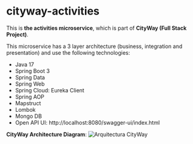 # cityway-activities

This is **the activities microservice**, which is part of **CityWay (Full Stack Project)**.

This microservice has a 3 layer architecture (business, integration and presentation) and use the following technologies:

- Java 17
- Spring Boot 3
- Spring Data
- Spring Web
- Spring Cloud: Eureka Client
- Spring AOP
- Mapstruct
- Lombok
- Mongo DB
- Open API UI: [](http://localhost:8080/swagger-ui/index.html)http://localhost:8080/swagger-ui/index.html

**CityWay Architecture Diagram**:
![Arquitectura CityWay](https://github.com/albabatista/cityway-activities/assets/83827688/5436e200-7d86-4a35-b125-bce52d136d1a)
